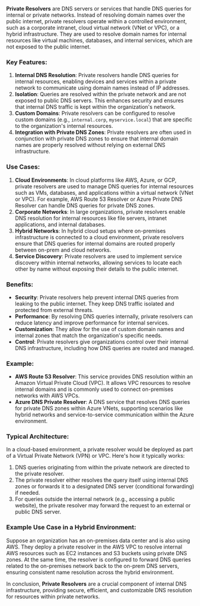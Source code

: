 **Private Resolvers** are DNS servers or services that handle DNS queries for internal or private networks. Instead of resolving domain names over the public internet, private resolvers operate within a controlled environment, such as a corporate intranet, cloud virtual network (VNet or VPC), or a hybrid infrastructure. They are used to resolve domain names for internal resources like virtual machines, databases, and internal services, which are not exposed to the public internet.

### Key Features:
1. **Internal DNS Resolution**: Private resolvers handle DNS queries for internal resources, enabling devices and services within a private network to communicate using domain names instead of IP addresses.
2. **Isolation**: Queries are resolved within the private network and are not exposed to public DNS servers. This enhances security and ensures that internal DNS traffic is kept within the organization's network.
3. **Custom Domains**: Private resolvers can be configured to resolve custom domains (e.g., `internal.corp`, `myservice.local`) that are specific to the organization's internal resources.
4. **Integration with Private DNS Zones**: Private resolvers are often used in conjunction with private DNS zones to ensure that internal domain names are properly resolved without relying on external DNS infrastructure.

### Use Cases:
1. **Cloud Environments**: In cloud platforms like AWS, Azure, or GCP, private resolvers are used to manage DNS queries for internal resources such as VMs, databases, and applications within a virtual network (VNet or VPC). For example, AWS Route 53 Resolver or Azure Private DNS Resolver can handle DNS queries for private DNS zones.
2. **Corporate Networks**: In large organizations, private resolvers enable DNS resolution for internal resources like file servers, intranet applications, and internal databases.
3. **Hybrid Networks**: In hybrid cloud setups where on-premises infrastructure is connected to a cloud environment, private resolvers ensure that DNS queries for internal domains are routed properly between on-prem and cloud networks.
4. **Service Discovery**: Private resolvers are used to implement service discovery within internal networks, allowing services to locate each other by name without exposing their details to the public internet.

### Benefits:
- **Security**: Private resolvers help prevent internal DNS queries from leaking to the public internet. They keep DNS traffic isolated and protected from external threats.
- **Performance**: By resolving DNS queries internally, private resolvers can reduce latency and improve performance for internal services.
- **Customization**: They allow for the use of custom domain names and internal zones that match the organization's specific needs.
- **Control**: Private resolvers give organizations control over their internal DNS infrastructure, including how DNS queries are routed and managed.

### Example:
- **AWS Route 53 Resolver**: This service provides DNS resolution within an Amazon Virtual Private Cloud (VPC). It allows VPC resources to resolve internal domains and is commonly used to connect on-premises networks with AWS VPCs.
- **Azure DNS Private Resolver**: A DNS service that resolves DNS queries for private DNS zones within Azure VNets, supporting scenarios like hybrid networks and service-to-service communication within the Azure environment.

### Typical Architecture:
In a cloud-based environment, a private resolver would be deployed as part of a Virtual Private Network (VPN) or VPC. Here's how it typically works:
1. DNS queries originating from within the private network are directed to the private resolver.
2. The private resolver either resolves the query itself using internal DNS zones or forwards it to a designated DNS server (conditional forwarding) if needed.
3. For queries outside the internal network (e.g., accessing a public website), the private resolver may forward the request to an external or public DNS server.

### Example Use Case in a Hybrid Environment:
Suppose an organization has an on-premises data center and is also using AWS. They deploy a private resolver in the AWS VPC to resolve internal AWS resources such as EC2 instances and S3 buckets using private DNS zones. At the same time, the resolver is configured to forward DNS queries related to the on-premises network back to the on-prem DNS servers, ensuring consistent name resolution across the hybrid environment.

In conclusion, **Private Resolvers** are a crucial component of internal DNS infrastructure, providing secure, efficient, and customizable DNS resolution for resources within private networks.
